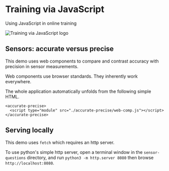 # Training via JavaScript

Using JavaScript in online training

![Training via JavaScript logo](https://user-images.githubusercontent.com/37618836/157210711-e9e64cd2-ee87-44f6-9814-5030d24ac882.png)

## Sensors: accurate versus precise

This demo uses web components to compare and contrast accuracy with precision in sensor measurements. 

Web components use browser standards. They inherently work everywhere. 

The whole application automatically unfolds from the following simple HTML. 
```
<accurate-precise>
  <script type="module" src="./accurate-precise/web-comp.js"></script>
</accurate-precise>
```

## Serving locally 

This demo uses `fetch` which requires an http server. 

To use python's simple http server, open a terminal window in the `sensor-questions` directory, and run `python3 -m http.server 8080` then browse `http://localhost:8080`. 
